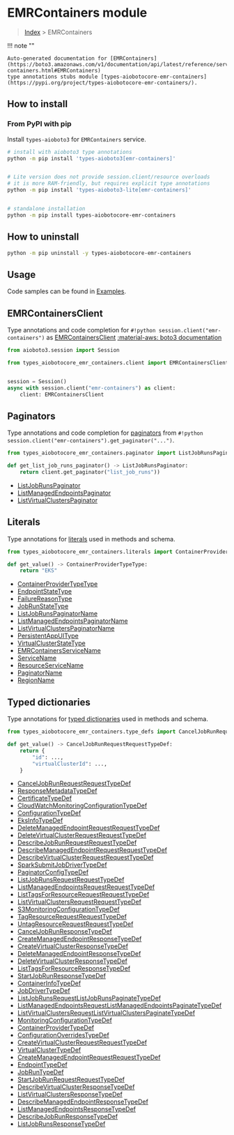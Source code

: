 # EMRContainers module

> [Index](../README.md) > EMRContainers


!!! note ""

    Auto-generated documentation for [EMRContainers](https://boto3.amazonaws.com/v1/documentation/api/latest/reference/services/emr-containers.html#EMRContainers)
    type annotations stubs module [types-aiobotocore-emr-containers](https://pypi.org/project/types-aiobotocore-emr-containers/).

## How to install



### From PyPI with pip

Install `types-aioboto3` for `EMRContainers` service.

```bash
# install with aioboto3 type annotations
python -m pip install 'types-aioboto3[emr-containers]'


# Lite version does not provide session.client/resource overloads
# it is more RAM-friendly, but requires explicit type annotations
python -m pip install 'types-aioboto3-lite[emr-containers]'


# standalone installation
python -m pip install types-aiobotocore-emr-containers
```



## How to uninstall

```bash
python -m pip uninstall -y types-aiobotocore-emr-containers
```

## Usage

Code samples can be found in [Examples](./usage.md).

## EMRContainersClient

Type annotations and code completion for  `#!python session.client("emr-containers")` as [EMRContainersClient](./client.md)
[:material-aws: boto3 documentation](https://boto3.amazonaws.com/v1/documentation/api/latest/reference/services/emr-containers.html#EMRContainers.Client)

```python title="Usage example"
from aioboto3.session import Session

from types_aiobotocore_emr_containers.client import EMRContainersClient


session = Session()
async with session.client("emr-containers") as client:
    client: EMRContainersClient
```


## Paginators

Type annotations and code completion for
[paginators](./paginators.md)
from `#!python session.client("emr-containers").get_paginator("...")`.

```python title="Usage example"
from types_aiobotocore_emr_containers.paginator import ListJobRunsPaginator

def get_list_job_runs_paginator() -> ListJobRunsPaginator:
    return client.get_paginator("list_job_runs"))
```

- [ListJobRunsPaginator](./paginators.md#listjobrunspaginator)
- [ListManagedEndpointsPaginator](./paginators.md#listmanagedendpointspaginator)
- [ListVirtualClustersPaginator](./paginators.md#listvirtualclusterspaginator)








## Literals

Type annotations for [literals](./literals.md) used in methods and schema.

```python title="Usage example"
from types_aiobotocore_emr_containers.literals import ContainerProviderTypeType

def get_value() -> ContainerProviderTypeType:
    return "EKS"
```

- [ContainerProviderTypeType](./literals.md#containerprovidertypetype)
- [EndpointStateType](./literals.md#endpointstatetype)
- [FailureReasonType](./literals.md#failurereasontype)
- [JobRunStateType](./literals.md#jobrunstatetype)
- [ListJobRunsPaginatorName](./literals.md#listjobrunspaginatorname)
- [ListManagedEndpointsPaginatorName](./literals.md#listmanagedendpointspaginatorname)
- [ListVirtualClustersPaginatorName](./literals.md#listvirtualclusterspaginatorname)
- [PersistentAppUIType](./literals.md#persistentappuitype)
- [VirtualClusterStateType](./literals.md#virtualclusterstatetype)
- [EMRContainersServiceName](./literals.md#emrcontainersservicename)
- [ServiceName](./literals.md#servicename)
- [ResourceServiceName](./literals.md#resourceservicename)
- [PaginatorName](./literals.md#paginatorname)
- [RegionName](./literals.md#regionname)




## Typed dictionaries

Type annotations for [typed dictionaries](./type_defs.md) used in methods and schema.

```python title="Usage example"
from types_aiobotocore_emr_containers.type_defs import CancelJobRunRequestRequestTypeDef

def get_value() -> CancelJobRunRequestRequestTypeDef:
    return {
        "id": ...,
        "virtualClusterId": ...,
    }
```

- [CancelJobRunRequestRequestTypeDef](./type_defs.md#canceljobrunrequestrequesttypedef)
- [ResponseMetadataTypeDef](./type_defs.md#responsemetadatatypedef)
- [CertificateTypeDef](./type_defs.md#certificatetypedef)
- [CloudWatchMonitoringConfigurationTypeDef](./type_defs.md#cloudwatchmonitoringconfigurationtypedef)
- [ConfigurationTypeDef](./type_defs.md#configurationtypedef)
- [EksInfoTypeDef](./type_defs.md#eksinfotypedef)
- [DeleteManagedEndpointRequestRequestTypeDef](./type_defs.md#deletemanagedendpointrequestrequesttypedef)
- [DeleteVirtualClusterRequestRequestTypeDef](./type_defs.md#deletevirtualclusterrequestrequesttypedef)
- [DescribeJobRunRequestRequestTypeDef](./type_defs.md#describejobrunrequestrequesttypedef)
- [DescribeManagedEndpointRequestRequestTypeDef](./type_defs.md#describemanagedendpointrequestrequesttypedef)
- [DescribeVirtualClusterRequestRequestTypeDef](./type_defs.md#describevirtualclusterrequestrequesttypedef)
- [SparkSubmitJobDriverTypeDef](./type_defs.md#sparksubmitjobdrivertypedef)
- [PaginatorConfigTypeDef](./type_defs.md#paginatorconfigtypedef)
- [ListJobRunsRequestRequestTypeDef](./type_defs.md#listjobrunsrequestrequesttypedef)
- [ListManagedEndpointsRequestRequestTypeDef](./type_defs.md#listmanagedendpointsrequestrequesttypedef)
- [ListTagsForResourceRequestRequestTypeDef](./type_defs.md#listtagsforresourcerequestrequesttypedef)
- [ListVirtualClustersRequestRequestTypeDef](./type_defs.md#listvirtualclustersrequestrequesttypedef)
- [S3MonitoringConfigurationTypeDef](./type_defs.md#s3monitoringconfigurationtypedef)
- [TagResourceRequestRequestTypeDef](./type_defs.md#tagresourcerequestrequesttypedef)
- [UntagResourceRequestRequestTypeDef](./type_defs.md#untagresourcerequestrequesttypedef)
- [CancelJobRunResponseTypeDef](./type_defs.md#canceljobrunresponsetypedef)
- [CreateManagedEndpointResponseTypeDef](./type_defs.md#createmanagedendpointresponsetypedef)
- [CreateVirtualClusterResponseTypeDef](./type_defs.md#createvirtualclusterresponsetypedef)
- [DeleteManagedEndpointResponseTypeDef](./type_defs.md#deletemanagedendpointresponsetypedef)
- [DeleteVirtualClusterResponseTypeDef](./type_defs.md#deletevirtualclusterresponsetypedef)
- [ListTagsForResourceResponseTypeDef](./type_defs.md#listtagsforresourceresponsetypedef)
- [StartJobRunResponseTypeDef](./type_defs.md#startjobrunresponsetypedef)
- [ContainerInfoTypeDef](./type_defs.md#containerinfotypedef)
- [JobDriverTypeDef](./type_defs.md#jobdrivertypedef)
- [ListJobRunsRequestListJobRunsPaginateTypeDef](./type_defs.md#listjobrunsrequestlistjobrunspaginatetypedef)
- [ListManagedEndpointsRequestListManagedEndpointsPaginateTypeDef](./type_defs.md#listmanagedendpointsrequestlistmanagedendpointspaginatetypedef)
- [ListVirtualClustersRequestListVirtualClustersPaginateTypeDef](./type_defs.md#listvirtualclustersrequestlistvirtualclusterspaginatetypedef)
- [MonitoringConfigurationTypeDef](./type_defs.md#monitoringconfigurationtypedef)
- [ContainerProviderTypeDef](./type_defs.md#containerprovidertypedef)
- [ConfigurationOverridesTypeDef](./type_defs.md#configurationoverridestypedef)
- [CreateVirtualClusterRequestRequestTypeDef](./type_defs.md#createvirtualclusterrequestrequesttypedef)
- [VirtualClusterTypeDef](./type_defs.md#virtualclustertypedef)
- [CreateManagedEndpointRequestRequestTypeDef](./type_defs.md#createmanagedendpointrequestrequesttypedef)
- [EndpointTypeDef](./type_defs.md#endpointtypedef)
- [JobRunTypeDef](./type_defs.md#jobruntypedef)
- [StartJobRunRequestRequestTypeDef](./type_defs.md#startjobrunrequestrequesttypedef)
- [DescribeVirtualClusterResponseTypeDef](./type_defs.md#describevirtualclusterresponsetypedef)
- [ListVirtualClustersResponseTypeDef](./type_defs.md#listvirtualclustersresponsetypedef)
- [DescribeManagedEndpointResponseTypeDef](./type_defs.md#describemanagedendpointresponsetypedef)
- [ListManagedEndpointsResponseTypeDef](./type_defs.md#listmanagedendpointsresponsetypedef)
- [DescribeJobRunResponseTypeDef](./type_defs.md#describejobrunresponsetypedef)
- [ListJobRunsResponseTypeDef](./type_defs.md#listjobrunsresponsetypedef)

